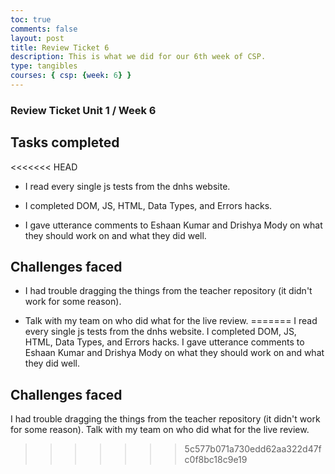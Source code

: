 ```yaml
---
toc: true
comments: false
layout: post
title: Review Ticket 6
description: This is what we did for our 6th week of CSP.
type: tangibles
courses: { csp: {week: 6} }
---
```


### Review Ticket Unit 1 / Week 6
## Tasks completed
<<<<<<< HEAD

- I read every single js tests from the dnhs website. 

- I completed DOM, JS, HTML, Data Types, and Errors hacks.

- I gave utterance comments to Eshaan Kumar and Drishya Mody on what they should work on and what they did well.

## Challenges faced

- I had trouble dragging the things from the teacher repository (it didn't work for some reason).

- Talk with my team on who did what for the live review. 
=======
I read every single js tests from the dnhs website. 
I completed DOM, JS, HTML, Data Types, and Errors hacks.
I gave utterance comments to Eshaan Kumar and Drishya Mody on what they should work on and what they did well.

## Challenges faced
I had trouble dragging the things from the teacher repository (it didn't work for some reason).
Talk with my team on who did what for the live review. 
>>>>>>> 5c577b071a730edd62aa322d47fc0f8bc18c9e19
